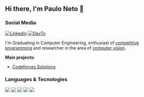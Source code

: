 ## Hi there, I'm Paulo Neto 👋

### Social Media
[![Linkedin](https://img.shields.io/badge/Linkedin-111111.svg?style=flat&logo=linkedin&logoColor=white&color=111111)](https://linkedin.com/in/paulosantosneto)
[![DevTo](https://img.shields.io/badge/dev.to-111111.svg?style=flat&logo=dev.to&logoColor=white&color=111111)](https://dev.to/paulosn)

I'm Graduating in Computer Engineering, enthusiast of <ins>competitive programming</ins> and researcher in the area of <ins>computer vision</ins>.

**Main projects:**
- [Codeforces Solutions](https://github.com/paulosantosneto/codeforces-solutions)


### Languages & Tecnologies
![](https://img.shields.io/badge/Code-Python-informational?style=flat&logo=python&logoColor=white&color=111111)
![](https://img.shields.io/badge/Code-C-informational?style=flat&logo=c&logoColor=white&color=111111)
![](https://img.shields.io/badge/Code-C++-informational?style=flat&logo=cplusplus&logoColor=white&color=111111)
![](https://img.shields.io/badge/Code-Julia-informational?style=flat&logo=julia&logoColor=white&color=111111)
![](https://img.shields.io/badge/Tool-Git-informational?style=flat&logo=git&logoColor=white&color=111111)


